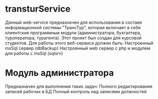 # transturService
Данный web-service предназначен для использования в составе информационной системы "ТрансТур", которая включает в себя клиентские программные модули (администратора, бухгалтера, туроператора, турагента).
Этот проект был создан для курсовой студентов.
Для работы этого веб-сервиса должен быть:
Настроенный msSql сервер (dbBackup)
Настроенный web сервер с php и модулем для работы с msSql (sqlsrv)
# Модуль администратора
Предназначен для выполнения таких задач:
Полного редактирования записей рабочих в БД
Полный контроль над записями должностей
